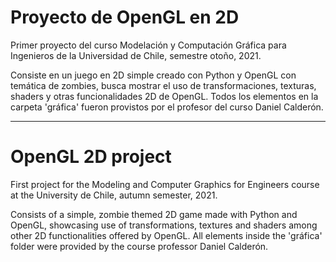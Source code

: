 # Proyecto de OpenGL en 2D

Primer proyecto del curso Modelación y Computación Gráfica para Ingenieros de la Universidad de Chile, semestre otoño, 2021.

Consiste en un juego en 2D simple creado con Python y OpenGL con temática de zombies, busca mostrar el uso de transformaciones, texturas, shaders y otras funcionalidades 2D de OpenGL. Todos los elementos en la carpeta 'gráfica' fueron provistos por el profesor del curso Daniel Calderón.

-----------------------------------------------------------------------------------
# OpenGL 2D project
First project for the Modeling and Computer Graphics for Engineers course at the University de Chile, autumn semester, 2021.

Consists of a simple, zombie themed 2D game made with Python and OpenGL, showcasing use of transformations, textures and shaders among other 2D functionalities offered by OpenGL. All elements inside the 'gráfica' folder were provided by the course professor Daniel Calderón.
